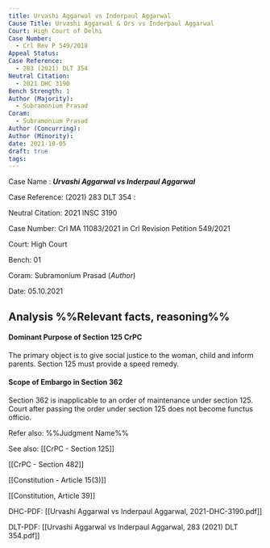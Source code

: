 ```yaml
---
title: Urvashi Aggarwal vs Inderpaul Aggarwal
Cause Title: Urvashi Aggarwal & Ors vs Inderpaul Aggarwal
Court: High Court of Delhi
Case Number:
  - Crl Rev P 549/2018
Appeal Status: 
Case Reference:
  - 283 (2021) DLT 354
Neutral Citation:
  - 2021 DHC 3190
Bench Strength: 1
Author (Majority):
  - Subramonium Prasad
Coram:
  - Subramonium Prasad
Author (Concurring): 
Author (Minority): 
date: 2021-10-05
draft: true
tags:
---
```

Case Name : ***Urvashi Aggarwal vs Inderpaul Aggarwal***

Case Reference: (2021) 283 DLT 354 :  

Neutral Citation: 2021 INSC 3190

Case Number: Crl MA 11083/2021 in Crl Revision Petition 549/2021

Court: High Court

Bench: 01

Coram: Subramonium Prasad (*Author*)

Date: 05.10.2021

## Analysis %%Relevant facts, reasoning%%

#### Dominant Purpose of Section 125 CrPC

The primary object is to give social justice to the woman, child and inform parents. Section 125 must provide a speed remedy.

#### Scope of Embargo in Section 362

Section 362 is inapplicable to an order of maintenance under section 125.
Court after passing the order under section 125 does not become functus officio.

Refer also: %%Judgment Name%%

See also:
[[CrPC - Section 125]]

[[CrPC - Section 482]]

[[Constitution - Article 15(3)]]

[[Constitution, Article 39]]

DHC-PDF:
[[Urvashi Aggarwal vs Inderpaul Aggarwal, 2021-DHC-3190.pdf]]

DLT-PDF:
[[Urvashi Aggarwal vs Inderpaul Aggarwal, 283 (2021) DLT 354.pdf]]